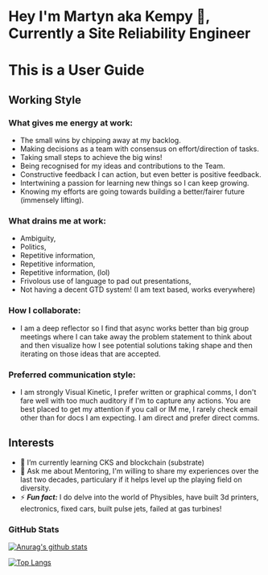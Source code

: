# Hey I'm Martyn aka Kempy 👋, Currently a Site Reliability Engineer

# This is a User Guide

## Working Style

### What gives me energy at work: 
- The small wins by chipping away at my backlog.
- Making decisions as a team with consensus on effort/direction of tasks.
- Taking small steps to achieve the big wins! 
- Being recognised for my ideas and contributions to the Team. 
- Constructive feedback I can action, but even better is positive feedback. 
- Intertwining a passion for learning new things so I can keep growing. 
- Knowing my efforts are going towards building a better/fairer future (immensely lifting).


### What drains me at work: 
- Ambiguity, 
- Politics, 
- Repetitive information, 
- Repetitive information, 
- Repetitive information, (lol)
- Frivolous use of language to pad out presentations, 
- Not having a decent GTD system! (I am text based, works everywhere)


### How I collaborate:

- I am a deep reflector so I find that async works better than big group meetings where I can take away the problem statement to think about and then visualize how I see potential solutions taking shape and then iterating on those ideas that are accepted.

### Preferred communication style: 

- I am strongly Visual Kinetic, I prefer written or graphical comms, I don't fare well with too much auditory if I'm to capture any actions. You are best placed to get my attention if you call or IM me, I rarely check email other than for docs I am expecting. I am direct and prefer direct comms.

## Interests

- 🌱 I’m currently learning CKS and blockchain (substrate)
- 💬 Ask me about Mentoring, I'm willing to share my experiences over the last two decades, particulary if it helps level up the playing field on diversity.
- ⚡ ***Fun fact:*** I do delve into the world of Physibles, have built 3d printers, electronics, fixed cars, built pulse jets, failed at gas turbines!


### GitHub Stats

[![Anurag's github stats](https://github-readme-stats.vercel.app/api?username=kempy007&count_private=true&show_icons=true)](https://github.com/anuraghazra/github-readme-stats)

[![Top Langs](https://github-readme-stats.vercel.app/api/top-langs/?username=kempy007&hide=html&layout=compact)](https://github.com/anuraghazra/github-readme-stats)
